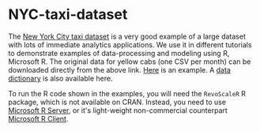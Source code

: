 # NYC-taxi-dataset

The [New York City taxi dataset](nyc.gov/html/tlc/html/about/trip_record_data.shtml) is a very good example of a large dataset with lots of immediate analytics applications. We use it in different tutorials to demonstrate examples of data-processing and modeling using R, Microsoft R. The original data for yellow cabs (one CSV per month) can be downloaded directly from the above link. [Here](https://s3.amazonaws.com/nyc-tlc/trip+data/yellow_tripdata_2016-01.csv) is an example. A [data dictionary](http://www.nyc.gov/html/tlc/downloads/pdf/data_dictionary_trip_records_yellow.pdf) is also available here.

To run the R code shown in the examples, you will need the `RevoScaleR` R package, which is not available on CRAN. Instead, you need to use [Microsoft R Server](https://msdn.microsoft.com/en-us/microsoft-r/microsoft-r-getting-started), or it's light-weight non-commercial counterpart [Microsoft R Client](https://msdn.microsoft.com/en-us/microsoft-r/r-client-get-started).
